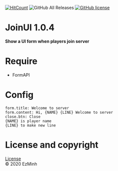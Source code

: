 [![HitCount](http://hits.dwyl.com/EzMinh/JoinUI.svg)](http://hits.dwyl.com/EzMinh/JoinUI)
![GitHub All Releases](https://img.shields.io/github/downloads/ezminh/joinui/total)
[![GitHub license](https://img.shields.io/github/license/EzMinh/ID)](https://github.com/EzMinh/JoinUI/blob/master/LICENSE)

# JoinUI 1.0.4
**Show a UI form when players join server**
# Require
- FormAPI
# Config
```
form.title: Welcome to server
form.content: Hi, {NAME} {LINE} Welcome to server
close.btn: Close
{NAME} is player name
{LINE} to make new line
```
# License and copyright
[License](https://github.com/EzMinh/JoinUI/blob/master/LICENSE) <br/>
© 2020 EzMinh
